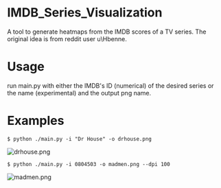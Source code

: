 # IMDB_Series_Visualization
A tool to generate heatmaps from the IMDB scores of a TV series. The original idea is from reddit user u\Hbenne.

# Usage
run main.py with either the IMDB's ID (numerical) of the desired series or the name (experimental) and the output png name.

# Examples
```shell
$ python ./main.py -i "Dr House" -o drhouse.png
```
![drhouse.png](https://imgur.com/mXEcnDD)

```shell
$ python ./main.py -i 0804503 -o madmen.png --dpi 100
```
![madmen.png](https://imgur.com/2G4SB3r)
